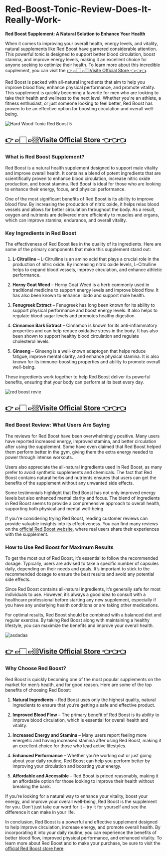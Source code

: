 # Red-Boost-Tonic-Review-Does-It-Really-Work-



**Red Boost Supplement: A Natural Solution to Enhance Your Health**

When it comes to improving your overall health, energy levels, and vitality, natural supplements like Red Boost have garnered considerable attention. This powerful tonic is designed to support better blood circulation, boost stamina, and improve energy levels, making it an excellent choice for anyone seeking to optimize their health. To learn more about this incredible supplement, you can visit the [👉 👉🏻 👉🏼Visite Official Store 👈👈👈](https://tinyurl.com/zdyk95zm).

Red Boost is packed with all-natural ingredients that aim to help you improve blood flow, enhance physical performance, and promote vitality. This supplement is quickly becoming a favorite for men who are looking to take their health and wellness to the next level. Whether you're an athlete, a fitness enthusiast, or just someone looking to feel better, Red Boost has proven to be an effective option for boosting circulation and overall well-being.

![Hard Wood Tonic Red Boost 5](https://github.com/user-attachments/assets/074f3e41-d4ba-4123-a4fe-93714a67f7f9)

## [👉 👉🏻 👉🏼Visite Official Store 👈👈👈](https://tinyurl.com/zdyk95zm)

### What is Red Boost Supplement?

Red Boost is a natural health supplement designed to support male vitality and improve overall health. It contains a blend of potent ingredients that are scientifically proven to enhance blood circulation, increase nitric oxide production, and boost stamina. Red Boost is ideal for those who are looking to enhance their energy, focus, and physical performance.

One of the most significant benefits of Red Boost is its ability to improve blood flow. By increasing the production of nitric oxide, it helps relax blood vessels and allows for better circulation throughout the body. As a result, oxygen and nutrients are delivered more efficiently to muscles and organs, which can improve stamina, endurance, and overall vitality.

### Key Ingredients in Red Boost

The effectiveness of Red Boost lies in the quality of its ingredients. Here are some of the primary components that make this supplement stand out:

1. **L-Citrulline** – L-Citrulline is an amino acid that plays a crucial role in the production of nitric oxide. By increasing nitric oxide levels, L-Citrulline helps to expand blood vessels, improve circulation, and enhance athletic performance.
  
2. **Horny Goat Weed** – Horny Goat Weed is a herb commonly used in traditional medicine to support energy levels and improve blood flow. It has also been known to enhance libido and support male health.

3. **Fenugreek Extract** – Fenugreek has long been known for its ability to support physical performance and boost energy levels. It also helps to regulate blood sugar levels and promotes healthy digestion.

4. **Cinnamon Bark Extract** – Cinnamon is known for its anti-inflammatory properties and can help reduce oxidative stress in the body. It has also been shown to support healthy blood circulation and regulate cholesterol levels.

5. **Ginseng** – Ginseng is a well-known adaptogen that helps reduce fatigue, improve mental clarity, and enhance physical stamina. It is also known for its immune-boosting properties and ability to promote overall well-being.

These ingredients work together to help Red Boost deliver its powerful benefits, ensuring that your body can perform at its best every day.

![red boost revie](https://github.com/user-attachments/assets/ff34ebd0-d9a0-483d-9408-601a0e81cac9)

## [👉 👉🏻 👉🏼Visite Official Store 👈👈👈](https://tinyurl.com/zdyk95zm)

### Red Boost Review: What Users Are Saying

The reviews for Red Boost have been overwhelmingly positive. Many users have reported increased energy, improved stamina, and better circulation after using the supplement. Some have even claimed that Red Boost helped them perform better in the gym, giving them the extra energy needed to power through intense workouts.

Users also appreciate the all-natural ingredients used in Red Boost, as many prefer to avoid synthetic supplements and chemicals. The fact that Red Boost contains natural herbs and nutrients ensures that users can get the benefits of the supplement without any unwanted side effects.

Some testimonials highlight that Red Boost has not only improved energy levels but also enhanced mental clarity and focus. The blend of ingredients in Red Boost seems to provide a comprehensive approach to overall health, supporting both physical and mental well-being.

If you're considering trying Red Boost, reading customer reviews can provide valuable insights into its effectiveness. You can find many reviews on the [official Red Boost website](https://tinyurl.com/zdyk95zm), where real users share their experiences with the supplement.

### How to Use Red Boost for Maximum Results

To get the most out of Red Boost, it’s essential to follow the recommended dosage. Typically, users are advised to take a specific number of capsules daily, depending on their needs and goals. It’s important to stick to the recommended dosage to ensure the best results and avoid any potential side effects.

Since Red Boost contains all-natural ingredients, it’s generally safe for most individuals to use. However, it’s always a good idea to consult with a healthcare professional before starting any new supplement, especially if you have any underlying health conditions or are taking other medications.

For optimal results, Red Boost should be combined with a balanced diet and regular exercise. By taking Red Boost along with maintaining a healthy lifestyle, you can maximize the benefits and improve your overall health.

![asdadaa](https://github.com/user-attachments/assets/fc3a633e-e2a9-45df-915e-510d02f7158f)

## [👉 👉🏻 👉🏼Visite Official Store 👈👈👈](https://tinyurl.com/zdyk95zm)

### Why Choose Red Boost?

Red Boost is quickly becoming one of the most popular supplements on the market for men’s health, and for good reason. Here are some of the top benefits of choosing Red Boost:

1. **Natural Ingredients** – Red Boost uses only the highest quality, natural ingredients to ensure that you’re getting a safe and effective product.

2. **Improved Blood Flow** – The primary benefit of Red Boost is its ability to improve blood circulation, which is essential for overall health and vitality.

3. **Increased Energy and Stamina** – Many users report feeling more energetic and having increased stamina after using Red Boost, making it an excellent choice for those who lead active lifestyles.

4. **Enhanced Performance** – Whether you’re working out or just going about your daily routine, Red Boost can help you perform better by improving your circulation and boosting your energy.

5. **Affordable and Accessible** – Red Boost is priced reasonably, making it an affordable option for those looking to improve their health without breaking the bank.

If you’re looking for a natural way to enhance your vitality, boost your energy, and improve your overall well-being, Red Boost is the supplement for you. Don’t just take our word for it – try it for yourself and see the difference it can make in your life.

In conclusion, Red Boost is a powerful and effective supplement designed to help improve circulation, increase energy, and promote overall health. By incorporating it into your daily routine, you can experience the benefits of better blood flow, improved physical performance, and enhanced vitality. To learn more about Red Boost and to make your purchase, be sure to visit the [official Red Boost store here](https://tinyurl.com/zdyk95zm).
